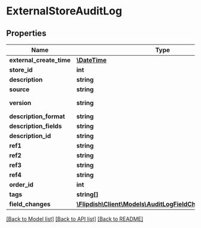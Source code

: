 # ExternalStoreAuditLog

## Properties
Name | Type | Description | Notes
------------ | ------------- | ------------- | -------------
**external_create_time** | [**\DateTime**](\DateTime.md) | The time of creation of the event | [optional] 
**store_id** | **int** | Store Id | [optional] 
**description** | **string** | Description | [optional] 
**source** | **string** | Identifies the source of the log | [optional] 
**version** | **string** | Identifies the version of the {Flipdish.PublicModels.V1.AuditLogs.ExternalStoreAuditLog.Source} | [optional] 
**description_format** | **string** | Description with format placeholders | [optional] 
**description_fields** | **string** | Description with format placeholders | [optional] 
**description_id** | **string** | Description | [optional] 
**ref1** | **string** | Ref (reference field) | [optional] 
**ref2** | **string** | Ref2 (reference field) | [optional] 
**ref3** | **string** | Ref3 (reference field) | [optional] 
**ref4** | **string** | Ref4 (reference field) | [optional] 
**order_id** | **int** | Order Id | [optional] 
**tags** | **string[]** | Tags | [optional] 
**field_changes** | [**\Flipdish\\Client\Models\AuditLogFieldChangeInformation[]**](AuditLogFieldChangeInformation.md) | Field changes list | [optional] 

[[Back to Model list]](../README.md#documentation-for-models) [[Back to API list]](../README.md#documentation-for-api-endpoints) [[Back to README]](../README.md)


